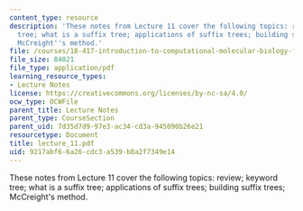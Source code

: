 ```yaml
---
content_type: resource
description: 'These notes from Lecture 11 cover the following topics: review; keyword
  tree; what is a suffix tree; applications of suffix trees; building suffix trees;
  McCreight''s method.'
file: /courses/18-417-introduction-to-computational-molecular-biology-fall-2004/9217abf66a26cdc3a539b8a2f7349e14_lecture_11.pdf
file_size: 84021
file_type: application/pdf
learning_resource_types:
- Lecture Notes
license: https://creativecommons.org/licenses/by-nc-sa/4.0/
ocw_type: OCWFile
parent_title: Lecture Notes
parent_type: CourseSection
parent_uid: 7d35d7d9-97e3-ac34-cd3a-945090b26e21
resourcetype: Document
title: lecture_11.pdf
uid: 9217abf6-6a26-cdc3-a539-b8a2f7349e14
---
```

These notes from Lecture 11 cover the following topics: review; keyword tree; what is a suffix tree; applications of suffix trees; building suffix trees; McCreight's method.